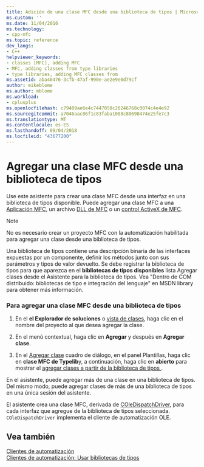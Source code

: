 ```yaml
---
title: Adición de una clase MFC desde una biblioteca de tipos | Microsoft Docs
ms.custom: ''
ms.date: 11/04/2016
ms.technology:
- cpp-mfc
ms.topic: reference
dev_langs:
- C++
helpviewer_keywords:
- classes [MFC], adding MFC
- MFC, adding classes from type libraries
- type libraries, adding MFC classes from
ms.assetid: aba40476-3cfb-47af-990e-ae2e9e0d79cf
author: mikeblome
ms.author: mblome
ms.workload:
- cplusplus
ms.openlocfilehash: c79409ae6e4c7447050c26246768c0074c4e4e92
ms.sourcegitcommit: a7046aac86f1c83faba1088c80698474e25fe7c3
ms.translationtype: MT
ms.contentlocale: es-ES
ms.lasthandoff: 09/04/2018
ms.locfileid: "43677200"
---
```

# <a name="adding-an-mfc-class-from-a-type-library"></a>Agregar una clase MFC desde una biblioteca de tipos
Use este asistente para crear una clase MFC desde una interfaz en una biblioteca de tipos disponible. Puede agregar una clase MFC a una [Aplicación MFC](../../mfc/reference/creating-an-mfc-application.md), un archivo [DLL de MFC](../../mfc/reference/creating-an-mfc-dll-project.md) o un [control ActiveX de MFC](../../mfc/reference/creating-an-mfc-activex-control.md).  
  
> [!NOTE]
>  No es necesario crear un proyecto MFC con la automatización habilitada para agregar una clase desde una biblioteca de tipos.  
  
 Una biblioteca de tipos contiene una descripción binaria de las interfaces expuestas por un componente, definir los métodos junto con sus parámetros y tipos de valor devuelto. Se debe registrar la biblioteca de tipos para que aparezca en el **bibliotecas de tipos disponibles** lista Agregar clases desde el Asistente para la biblioteca de tipos. Vea "Dentro de COM distribuido: bibliotecas de tipo e integración del lenguaje" en MSDN library para obtener más información.  
  
### <a name="to-add-an-mfc-class-from-a-type-library"></a>Para agregar una clase MFC desde una biblioteca de tipos  
  
1.  En el **el Explorador de soluciones** o [vista de clases](/visualstudio/ide/viewing-the-structure-of-code), haga clic en el nombre del proyecto al que desea agregar la clase.  
  
2.  En el menú contextual, haga clic en **Agregar** y después en **Agregar clase**.  
  
3.  En el [Agregar clase](../../ide/add-class-dialog-box.md) cuadro de diálogo, en el panel Plantillas, haga clic en **clase MFC de Typelib**y, a continuación, haga clic en **abierto** para mostrar el [agregar clases a partir de la biblioteca de tipos ](../../mfc/reference/add-class-from-typelib-wizard.md).  
  
 En el asistente, puede agregar más de una clase en una biblioteca de tipos. Del mismo modo, puede agregar clases de más de una biblioteca de tipos en una única sesión del asistente.  
  
 El asistente crea una clase MFC, derivada de [COleDispatchDriver](../../mfc/reference/coledispatchdriver-class.md), para cada interfaz que agregue de la biblioteca de tipos seleccionada. `COleDispatchDriver` implementa el cliente de automatización OLE.  
  
## <a name="see-also"></a>Vea también  
 [Clientes de automatización](../../mfc/automation-clients.md)   
 [Clientes de automatización: Usar bibliotecas de tipos](../../mfc/automation-clients-using-type-libraries.md)

